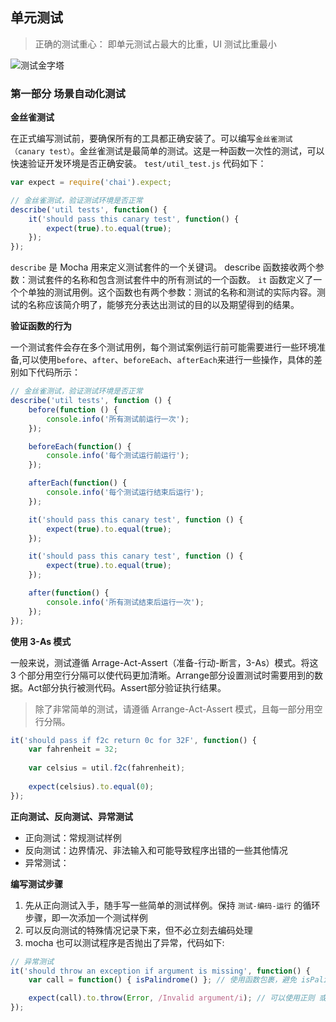 ## 单元测试
> 正确的测试重心：
即单元测试占最大的比重，UI 测试比重最小

![测试金字塔](https://ws3.sinaimg.cn/large/006tNc79gy1g33lr2u9c5j30dw0dwt8s.jpg)

### 第一部分 场景自动化测试
**金丝雀测试**

在正式编写测试前，要确保所有的工具都正确安装了。可以编写`金丝雀测试（canary test）`。金丝雀测试是最简单的测试。这是一种函数一次性的测试，可以快速验证开发环境是否正确安装。
`test/util_test.js` 代码如下：
```javascript
var expect = require('chai').expect;

// 金丝雀测试，验证测试环境是否正常
describe('util tests', function() {
    it('should pass this canary test', function() {
        expect(true).to.equal(true);
    });
});
```

`describe` 是 Mocha 用来定义测试套件的一个关键词。 describe 函数接收两个参数：测试套件的名称和包含测试套件中的所有测试的一个函数。
`it` 函数定义了一个个单独的测试用例。这个函数也有两个参数：测试的名称和测试的实际内容。测试的名称应该简介明了，能够充分表达出测试的目的以及期望得到的结果。


**验证函数的行为**

一个测试套件会存在多个测试用例，每个测试案例运行前可能需要进行一些环境准备,可以使用`before`、`after`、`beforeEach`、`afterEach`来进行一些操作，具体的差别如下代码所示：

```javascript
// 金丝雀测试，验证测试环境是否正常
describe('util tests', function () {
    before(function () {
        console.info('所有测试前运行一次');
    });

    beforeEach(function() {
        console.info('每个测试运行前运行');
    });

    afterEach(function() {
        console.info('每个测试运行结束后运行');
    });

    it('should pass this canary test', function () {
        expect(true).to.equal(true);
    });

    it('should pass this canary test', function () {
        expect(true).to.equal(true);
    });

    after(function() {
        console.info('所有测试结束后运行一次');
    });
});
```

**使用 3-As 模式**

一般来说，测试遵循 Arrage-Act-Assert（准备-行动-断言，3-As）模式。将这 3 个部分用空行分隔可以使代码更加清晰。Arrange部分设置测试时需要用到的数据。Act部分执行被测代码。Assert部分验证执行结果。
> 除了非常简单的测试，请遵循 Arrange-Act-Assert 模式，且每一部分用空行分隔。 

```javascript
it('should pass if f2c return 0c for 32F', function() {
    var fahrenheit = 32;
    
    var celsius = util.f2c(fahrenheit);
    
    expect(celsius).to.equal(0);
});
```

**正向测试、反向测试、异常测试**

- 正向测试：常规测试样例
- 反向测试：边界情况、非法输入和可能导致程序出错的一些其他情况
- 异常测试：


**编写测试步骤**

1. 先从正向测试入手，随手写一些简单的测试样例。保持 `测试-编码-运行` 的循环步骤，即一次添加一个测试样例
2. 可以反向测试的特殊情况记录下来，但不必立刻去编码处理
3. mocha 也可以测试程序是否抛出了异常，代码如下:
```javascript
// 异常测试
it('should throw an exception if argument is missing', function() {
    var call = function() { isPalindrome() }; // 使用函数包裹，避免 isPalindrome 抛出的异常中断测试的执行

    expect(call).to.throw(Error, /Invalid argument/i); // 可以使用正则 或 字符串进行比较
});
```